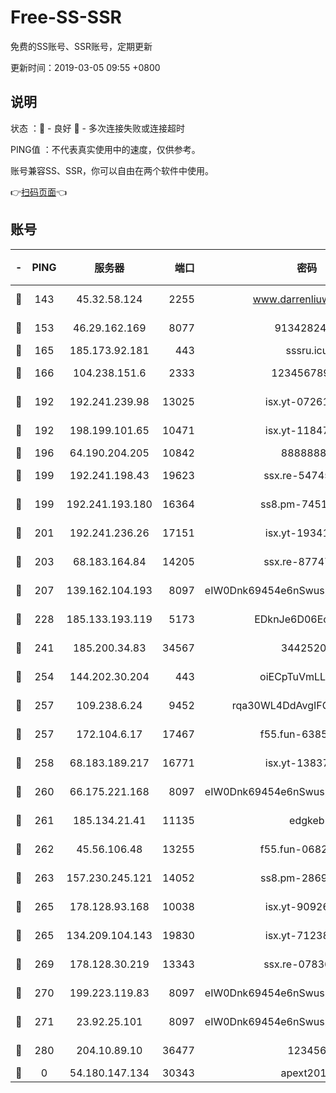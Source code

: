 # Free-SS-SSR

免费的SS账号、SSR账号，定期更新

更新时间：2019-03-05 09:55 +0800

## 说明

状态     ：🙂 - 良好 🙁 - 多次连接失败或连接超时

PING值   ：不代表真实使用中的速度，仅供参考。

账号兼容SS、SSR，你可以自由在两个软件中使用。

👉[扫码页面](https://liesauer.github.io/free-ss-ssr.github.io/)👈

## 账号

|-|PING|服务器|端口|密码|加密方式|区域|
|:----:|:----:|:-----:|-----:|:----:|:----:|:----:|
|🙂|143|45.32.58.124|2255|www.darrenliuwei.com|aes-256-cfb|JP|
|🙂|153|46.29.162.169|8077|9134282479|aes-256-cfb|RU|
|🙂|165|185.173.92.181|443|sssru.icu|rc4-md5|RU|
|🙂|166|104.238.151.6|2333|12345678900|aes-256-cfb|JP|
|🙂|192|192.241.239.98|13025|isx.yt-07261682|aes-256-cfb|US|
|🙂|192|198.199.101.65|10471|isx.yt-11847851|aes-256-cfb|US|
|🙂|196|64.190.204.205|10842|88888888|rc4-md5|US|
|🙂|199|192.241.198.43|19623|ssx.re-54745370|aes-256-cfb|US|
|🙂|199|192.241.193.180|16364|ss8.pm-74519137|aes-256-cfb|US|
|🙂|201|192.241.236.26|17151|isx.yt-19341877|aes-256-cfb|US|
|🙂|203|68.183.164.84|14205|ssx.re-87747678|aes-256-cfb|US|
|🙂|207|139.162.104.193|8097|eIW0Dnk69454e6nSwuspv9DmS201tQ0D|aes-256-cfb|JP|
|🙂|228|185.133.193.119|5173|EDknJe6D06EoWDaw|aes-256-cfb|US|
|🙂|241|185.200.34.83|34567|34425208|aes-256-cfb|US|
|🙂|254|144.202.30.204|443|oiECpTuVmLLxk4Ts|aes-256-cfb|US|
|🙂|257|109.238.6.24|9452|rqa30WL4DdAvgIFG6Fs3znzTa|aes-256-cfb|FR|
|🙂|257|172.104.6.17|17467|f55.fun-63855041|aes-256-cfb|US|
|🙂|258|68.183.189.217|16771|isx.yt-13837724|aes-256-cfb|SG|
|🙂|260|66.175.221.168|8097|eIW0Dnk69454e6nSwuspv9DmS201tQ0D|aes-256-cfb|US|
|🙂|261|185.134.21.41|11135|edgkeb|aes-256-cfb|GB|
|🙂|262|45.56.106.48|13255|f55.fun-06824617|aes-256-cfb|US|
|🙂|263|157.230.245.121|14052|ss8.pm-28692844|aes-256-cfb|SG|
|🙂|265|178.128.93.168|10038|isx.yt-90926277|aes-256-cfb|SG|
|🙂|265|134.209.104.143|19830|isx.yt-71238117|aes-256-cfb|SG|
|🙂|269|178.128.30.219|13343|ssx.re-07836021|aes-256-cfb|SG|
|🙂|270|199.223.119.83|8097|eIW0Dnk69454e6nSwuspv9DmS201tQ0D|aes-256-cfb|US|
|🙂|271|23.92.25.101|8097|eIW0Dnk69454e6nSwuspv9DmS201tQ0D|aes-256-cfb|US|
|🙂|280|204.10.89.10|36477|123456|aes-256-cfb|US|
|🙁|0|54.180.147.134|30343|apext2019|chacha20|KR|
